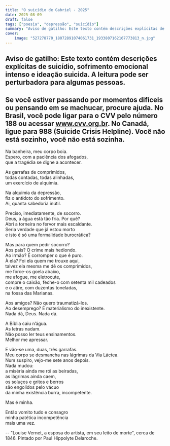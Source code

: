 ```yaml
---
title: "O suicídio de Gabriel - 2025"
date: 2025-08-09
draft: false
tags: ["poesia", "depressão", "suicídio"]
summary: "Aviso de gatilho: Este texto contém descrições explícitas de suicídio, sofrimento emocional intenso e ideação suicida. A leitura pode ser perturbadora para algumas pessoas. Se você estiver passando por momentos difíceis ou pensando em se machucar, procure ajuda. No Brasil, você pode ligar para o CVV pelo número 188 ou acessar www.cvv.org.br. No Canadá, ligue para 988 (Suicide Crisis Helpline). Você não está sozinho, você não está sozinha."
cover:
    image: "527278770_18072891074061731_1933807162167773813_n.jpg"
---
```


## Aviso de gatilho: Este texto contém descrições explícitas de suicídio, sofrimento emocional intenso e ideação suicida. A leitura pode ser perturbadora para algumas pessoas.
## Se você estiver passando por momentos difíceis ou pensando em se machucar, procure ajuda. No Brasil, você pode ligar para o CVV pelo número 188 ou acessar www.cvv.org.br. No Canadá, ligue para 988 (Suicide Crisis Helpline). Você não está sozinho, você não está sozinha.


Na banheira, meu corpo boia.<br>
Espero, com a paciência dos afogados,<br>
que a tragédia se digne a acontecer.<br>

As garrafas de comprimidos,<br>
todas contadas, todas alinhadas,<br>
um exercício de alquimia.<br>

Na alquimia da depressão,<br>
fiz o antídoto do sofrimento.<br>
Ai, quanta sabedoria inútil.<br>

Preciso, imediatamente, de socorro.<br>
Deus, a água está tão fria. Por quê?<br>
Abri a torneira no fervor mais escaldante.<br>
Seria verdade que já estou morto<br>
e isto é só uma formalidade burocrática?<br>

Mas para quem pedir socorro?<br>
Aos pais? O crime mais hediondo.<br>
Ao irmão? É corromper o que é puro.<br>
À ela? Foi ela quem me trouxe aqui,<br>
talvez ela mesma me dê os comprimidos,<br>
me force-os goela abaixo,<br>
me afogue, me eletrocute,<br>
compre o caixão, feche-o com setenta mil cadeados<br>
e o atire, com duzentas toneladas,<br>
na fossa das Marianas.<br>

Aos amigos? Não quero traumatizá-los.<br>
Ao desemprego? É materialismo do inexistente.<br>
Nada dá, Deus. Nada dá.<br>

A Bíblia caiu n’água.<br>
As letras nadam.<br>
Não posso ler teus ensinamentos.<br>
Melhor me apressar.<br>

E vão-se uma, duas, três garrafas.<br>
Meu corpo se desmancha nas lágrimas da Via Láctea.<br>
Num suspiro, vejo-me sete anos depois.<br>
Nada mudou:<br>
a miséria ainda me rói as beiradas,<br>
as lágrimas ainda caem,<br>
os soluços e gritos e berros<br>
são engolidos pelo vácuo<br>
da minha existência burra, incompetente.<br>

Mas é minha.<br>

Então vomito tudo e consagro<br>
minha patética incompetência<br>
mais uma vez.

--
"Louise Vernet, a esposa do artista, em seu leito de morte", cerca de 1846. Pintado por Paul Hippolyte Delaroche.
